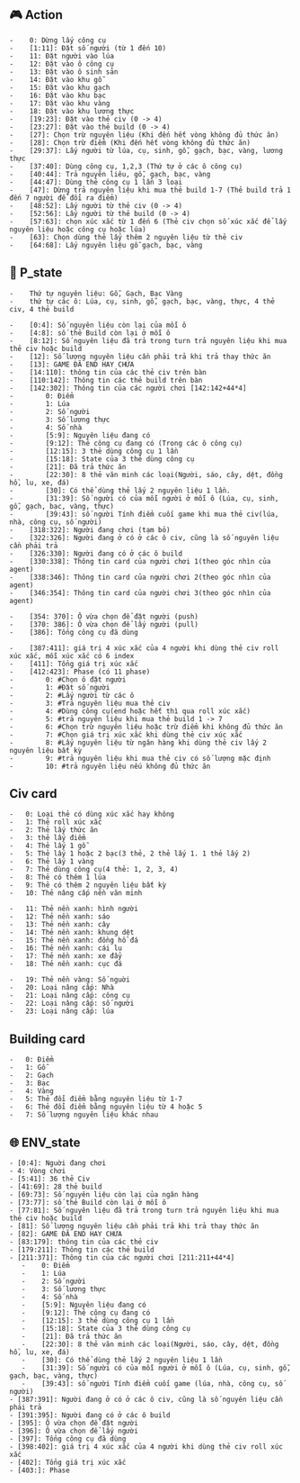 ## :video_game: Action
    -    0: Dừng lấy công cụ
    -    [1:11]: Đặt số người (từ 1 đến 10)
    -    11: Đặt người vào lúa
    -    12: Đặt vào ô công cụ
    -    13: Đặt vào ô sinh sản
    -    14: Đặt vào khu gỗ
    -    15: Đặt vào khu gạch
    -    16: Đặt vào khu bạc
    -    17: Đặt vào khu vàng
    -    18: Đặt vào khu lương thực
    -    [19:23]: Đặt vào thẻ civ (0 -> 4)
    -    [23:27]: Đặt vào thẻ build (0 -> 4)
    -    [27]: Chọn trừ nguyên liệu (Khi đến hết vòng không đủ thức ăn)
    -    [28]: Chọn trừ điểm (Khi đến hết vòng không đủ thức ăn)
    -    [29:37]: Lấy người từ lúa, cụ, sinh, gỗ, gạch, bạc, vàng, lương thực
    -    [37:40]: Dùng công cụ, 1,2,3 (Thứ tự ở các ô công cụ)
    -    [40:44]: Trả nguyên liêu, gỗ, gạch, bạc, vàng
    -    [44:47]: Dùng thẻ công cụ 1 lần 3 loại 
    -    [47]: Dừng trả nguyên liệu khi mua thẻ build 1-7 (Thẻ build trả 1 đến 7 người để đổi ra điểm)
    -    [48:52]: Lấy người từ thẻ civ (0 -> 4)
    -    [52:56]: Lấy người từ thẻ build (0 -> 4)
    -    [57:63]: chọn xúc xắc từ 1 đến 6 (Thẻ civ chọn số xúc xắc để lấy nguyên liệu hoặc công cụ hoặc lúa)
    -    [63]: Chọn dùng thẻ lấy thêm 2 nguyên liệu từ thẻ civ
    -    [64:68]: Lấy nguyên liệu gỗ gạch, bạc, vàng
  
  
  
  ## :bust_in_silhouette: P_state
    -    Thứ tự nguyên liệu: Gỗ, Gạch, Bạc Vàng
    -    thứ tự các ô: Lúa, cụ, sinh, gỗ, gạch, bạc, vàng, thực, 4 thẻ civ, 4 thẻ build

    -    [0:4]: Số nguyên liệu còn lại của mỗi ô
    -    [4:8]: số thẻ Build còn lại ở mỗi ô
    -    [8:12]: Số nguyên liệu đã trả trong turn trả nguyên liệu khi mua thẻ civ hoặc build
    -    [12]: Số lượng nguyên liệu cần phải trả khi trả thay thức ăn
    -    [13]: GAME ĐÃ END HAY CHƯA
    -    [14:110]: thông tin của các thẻ civ trên bàn
    -    [110:142]: Thông tin các thẻ build trên bàn
    -    [142:302]: Thông tin của các người chơi [142:142+44*4]
    -        0: Điểm 
    -        1: Lúa
    -        2: Số người
    -        3: Số lương thực
    -        4: Số nhà
    -        [5:9]: Nguyên liệu đang có
    -        [9:12]: Thẻ công cụ đang có (Trong các ô công cụ)
    -        [12:15]: 3 thẻ dùng công cụ 1 lần
    -        [15:18]: State của 3 thẻ dùng công cụ
    -        [21]: Đã trả thức ăn
    -        [22:30]: 8 thẻ văn minh các loại(Người, sáo, cây, dệt, đồng hồ, lu, xe, đá)
    -        [30]: Có thể dùng thẻ lấy 2 nguyên liệu 1 lần.
    -        [31:39]: Số người có của mỗi người ở mỗi ô (Lúa, cụ, sinh, gỗ, gạch, bạc, vàng, thực)
    -        [39:43]: số người Tính điểm cuối game khi mua thẻ civ(lúa, nhà, công cụ, số người)
    -    [318:322]: Người đang chơi (tạm bỏ)
    -    [322:326]: Người đang ở có ở các ô civ, cũng là số nguyên liệu cần phải trả
    -    [326:330]: Người đang có ở các ô build
    -    [330:338]: Thông tin card của người chơi 1(theo góc nhìn của agent)
    -    [338:346]: Thông tin card của người chơi 2(theo góc nhìn của agent)
    -    [346:354]: Thông tin card của người chơi 3(theo góc nhìn của agent)

    -    [354: 370]: Ô vừa chọn để đặt người (push)
    -    [370: 386]: Ô vừa chọn để lấy người (pull)
    -    [386]: Tổng công cụ đã dùng

    -    [387:411]: giá trị 4 xúc xắc của 4 người khi dùng thẻ civ roll xúc xắc, mỗi xúc xắc có 6 index
    -    [411]: Tổng giá trị xúc xắc
    -    [412:423]: Phase (có 11 phase)
    -        0: #Chọn ô đặt người
    -        1: #Đặt số người
    -        2: #Lấy người từ các ô
    -        3: #Trả nguyên liệu mua thẻ civ
    -        4: #Dùng công cụ(end hoặc hết thì qua roll xúc xắc)
    -        5: #trả nguyên liệu khi mua thẻ build 1 -> 7
    -        6: #Chọn trừ nguyên liệu hoặc trừ điểm khi không đủ thức ăn
    -        7: #Chọn giá trị xúc xắc khi dùng thẻ civ xúc xắc
    -        8: #Lấy nguyên liệu từ ngân hàng khi dùng thẻ civ lấy 2 nguyên liệu bất kỳ
    -        9: #trả nguyên liệu khi mua thẻ civ có số lượng mặc định
    -        10: #trả nguyên liệu nếu không đủ thức ăn
  
  
## Civ card
    -   0: Loại thẻ có dùng xúc xắc hay không
    -   1: Thẻ roll xúc xắc
    -   2: Thẻ lấy thức ăn
    -   3: thẻ lấy điểm
    -   4: Thẻ lấy 1 gỗ
    -   5: Thẻ lấy 1 hoặc 2 bạc(3 thẻ, 2 thẻ lấy 1. 1 thẻ lấy 2)
    -   6: Thẻ lấy 1 vàng
    -   7: Thẻ dùng công cụ(4 thẻ: 1, 2, 3, 4)
    -   8: Thẻ có thêm 1 lúa
    -   9: Thẻ có thêm 2 nguyên liệu bất kỳ
    -   10: Thẻ nâng cấp nền văn minh
  
    -   11: Thẻ nền xanh: hình người
    -   12: Thẻ nền xanh: sáo
    -   13: Thẻ nền xanh: cây
    -   14: Thẻ nền xanh: khung dệt
    -   15: Thẻ nền xanh: đồng hồ đá
    -   16: Thẻ nền xanh: cái lu
    -   17: Thẻ nền xanh: xe đẩy
    -   18: Thẻ nền xanh: cục đá
  
    -   19: Thẻ nền vàng: Số nguời
    -   20: Loại nâng cấp: Nhà
    -   21: Loại nâng cấp: công cụ
    -   22: Loại nâng cấp: số người
    -   23: Loại nâng cấp: lúa
       
  
## Building card
    -   0: Điểm
    -   1: Gỗ
    -   2: Gạch
    -   3: Bạc
    -   4: Vàng
    -   5: Thẻ đổi điểm bằng nguyên liệu từ 1-7
    -   6: Thẻ đổi điểm bằng nguyên liệu từ 4 hoặc 5
    -   7: Số lượng nguyên liệu khác nhau
  
## :globe_with_meridians: ENV_state
    - [0:4]: Nguời đang chơi
    - 4: Vòng chơi
    - [5:41]: 36 thẻ Civ
    - [41:69]: 28 thẻ build
    - [69:73]: Số nguyên liệu còn lại của ngân hàng
    - [73:77]: số thẻ Build còn lại ở mỗi ô
    - [77:81]: Số nguyên liệu đã trả trong turn trả nguyên liệu khi mua thẻ civ hoặc build
    - [81]: Số lượng nguyên liệu cần phải trả khi trả thay thức ăn
    - [82]: GAME ĐÃ END HAY CHƯA
    - [83:179]: thông tin của các thẻ civ
    - [179:211]: Thông tin các thẻ build
    - [211:371]: Thông tin của các người chơi [211:211+44*4]
       -    0: Điểm
       -    1: Lúa
       -    2: Số người
       -    3: Số lương thực
       -    4: Số nhà
       -    [5:9]: Nguyên liệu đang có
       -    [9:12]: Thẻ công cụ đang có
       -    [12:15]: 3 thẻ dùng công cụ 1 lần
       -    [15:18]: State của 3 thẻ dùng công cụ
       -    [21]: Đã trả thức ăn
       -    [22:30]: 8 thẻ văn minh các loại(Người, sáo, cây, dệt, đồng hồ, lu, xe, đá)
       -    [30]: Có thể dùng thẻ lấy 2 nguyên liệu 1 lần
       -    [31:39]: Số người có của mỗi người ở mỗi ô (Lúa, cụ, sinh, gỗ, gạch, bạc, vàng, thực)
       -    [39:43]: số người Tính điểm cuối game (lúa, nhà, công cụ, số người)
    - [387:391]: Người đang ở có ở các ô civ, cũng là số nguyên liệu cần phải trả
    - [391:395]: Người đang có ở các ô build
    - [395]: Ô vừa chọn để đặt người
    - [396]: Ô vừa chọn để lấy người
    - [397]: Tổng công cụ đã dùng
    - [398:402]: giá trị 4 xúc xắc của 4 người khi dùng thẻ civ roll xúc xắc
    - [402]: Tổng giá trị xúc xắc
    - [403:]: Phase 